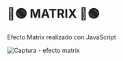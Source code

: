 # 🔴🟢 MATRIX 🔴🟢
Efecto Matrix realizado con JavaScript

![Captura - efecto matrix](https://user-images.githubusercontent.com/54426004/95033198-b6b1d900-0693-11eb-87d4-4740aed5eb29.JPG)
